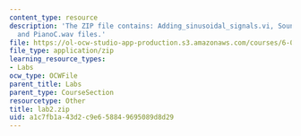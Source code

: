 ```yaml
---
content_type: resource
description: 'The ZIP file contains: Adding_sinusoidal_signals.vi, Sound_Signal.vi,
  and PianoC.wav files.'
file: https://ol-ocw-studio-app-production.s3.amazonaws.com/courses/6-071j-introduction-to-electronics-signals-and-measurement-spring-2006/a1c7fb1a43d2c9e658849695089d8d29_lab2.zip
file_type: application/zip
learning_resource_types:
- Labs
ocw_type: OCWFile
parent_title: Labs
parent_type: CourseSection
resourcetype: Other
title: lab2.zip
uid: a1c7fb1a-43d2-c9e6-5884-9695089d8d29
---
```

